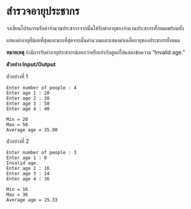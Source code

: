 # สำรวจอายุประชากร

จงเขียนโปรแกรมรับค่าจำนวนประชากรจากนั้นให้รับค่าอายุของจำนวนประชากรทั้งหมดพร้อมทั้ง

แสดงค่าอายุที่น้อยที่สุดและมากที่สุดจากนั้นคำนวณและแสดงค่าเฉลี่ยอายุของประชากรทั้งหมด

**หมายเหตุ** ถ้ามีการรับค่าอายุประชากรน้อยกว่าหรือเท่ากับศูนย์ให้แสดงข้อความ “Invalid age.”

**ตัวอย่าง Input/Output**

ตัวอย่างที่ 1
```
Enter number of people : 4
Enter age 1 : 20
Enter age 2 : 30
Enter age 3 : 50
Enter age 4 : 40

Min = 20
Max = 50
Average age = 35.00
```

ตัวอย่างที่ 2
```
Enter number of people : 3
Enter age 1 : 0
Invalid age.
Enter age 2 : 16
Enter age 3 : 24
Enter age 4 : 36

Min = 16
Max = 36
Average age = 25.33
```
